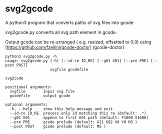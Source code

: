 # svg2gcode
A python3 program that converts paths of svg files into gcode

svg2gcode.py converts all svg path element in gcode.

Output gcode can be re-arranged ( e.g. resized, offsetted to 0,0) using [https://github.com/fzellini/gcode-doctor] (gcode-doctor)

```
python3 svg2gcode.py -h
usage: svg2gcode.py [-h] [--id-re ID_RE] [--g01 G01] [--pre PRE] [--post POST]
                    svgfile gcodefile

svg2code

positional arguments:
  svgfile        input svg file
  gcodefile      output gcode

optional arguments:
  -h, --help     show this help message and exit
  --id-re ID_RE  process only id matching this re (default: .*)
  --g01 G01      append to first G01 path (default: F1000 S1000)
  --pre PRE      gcode prelude (default: G21 G92 X0 Y0 M3 )
  --post POST    gcode prelude (default: M5 )
```
